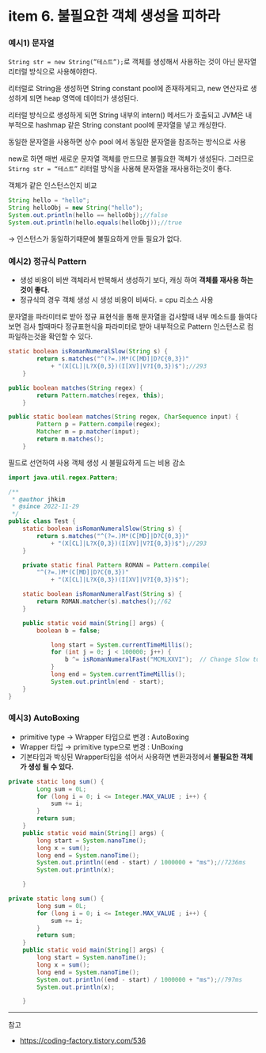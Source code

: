 # item 6. 불필요한 객체 생성을 피하라

### 예시1) 문자열

`String str = new String(”테스트”);`로 객체를 생성해서 사용하는 것이 아닌 문자열 리터럴 방식으로 사용해야한다.

리터럴로 String을 생성하면 String constant pool에 존재하게되고, new 연산자로 생성하게 되면 heap 영역에 데이터가 생성된다.

리터럴 방식으로 생성하게 되면 String 내부의 intern() 메서드가 호출되고 JVM은 내부적으로 hashmap 같은 String constant pool에 문자열을 넣고 캐싱한다.

동일한 문자열을 사용하면 상수 pool 에서 동일한 문자열을 참조하는 방식으로 사용

new로 하면 매번 새로운 문자열 객체를 만드므로 불필요한 객체가 생성된다. 그러므로 `Stirng str = “테스트”` 리터럴 방식을 사용해 문자열을 재사용하는것이 좋다.

객체가 같은 인스턴스인지 비교

```java
String hello = "hello";
String helloObj = new String("hello");
System.out.println(hello == helloObj);//false
System.out.println(hello.equals(helloObj));//true
```
→ 인스턴스가 동일하기때문에 불필요하게 만들 필요가 없다.

### 예시2) 정규식 Pattern

- 생성 비용이 비싼 객체라서 반복해서 생성하기 보다, 캐싱 하여 **객체를 재사용 하는 것이 좋다.**
- 정규식의 경우 객체 생성 시 생성 비용이 비싸다. = cpu 리소스 사용

문자열을 파라미터로 받아 정규 표현식을 통해 문자열을 검사할때 내부 메소드를 들여다 보면 검사 할때마다 정규표현식을 파라미터로 받아 내부적으로 Pattern 인스턴스로 컴파일하는것을  확인할 수 있다.

```java
static boolean isRomanNumeralSlow(String s) {
		return s.matches("^(?=.)M*(C[MD]|D?C{0,3})"
			+ "(X[CL]|L?X{0,3})(I[XV]|V?I{0,3})$");//293
	}
```

```java
public boolean matches(String regex) {
        return Pattern.matches(regex, this);
    }
```

```java
public static boolean matches(String regex, CharSequence input) {
        Pattern p = Pattern.compile(regex);
        Matcher m = p.matcher(input);
        return m.matches();
    }
```

필드로 선언하여 사용 객체 생성 시 불필요하게 드는 비용 감소

```java
import java.util.regex.Pattern;

/**
 * @author jhkim
 * @since 2022-11-29
 */
public class Test {
	static boolean isRomanNumeralSlow(String s) {
		return s.matches("^(?=.)M*(C[MD]|D?C{0,3})"
			+ "(X[CL]|L?X{0,3})(I[XV]|V?I{0,3})$");//293
	}

	private static final Pattern ROMAN = Pattern.compile(
		"^(?=.)M*(C[MD]|D?C{0,3})"
			+ "(X[CL]|L?X{0,3})(I[XV]|V?I{0,3})$");

	static boolean isRomanNumeralFast(String s) {
		return ROMAN.matcher(s).matches();//62
	}

	public static void main(String[] args) {
		boolean b = false;

			long start = System.currentTimeMillis();
			for (int j = 0; j < 100000; j++) {
				b ^= isRomanNumeralFast("MCMLXXVI");  // Change Slow to Fast to see performance difference
			}
			long end = System.currentTimeMillis();
			System.out.println(end - start);
	}
}
```

### 예시3) AutoBoxing

- primitive type →  Wrapper 타입으로 변경 : AutoBoxing
- Wrapper 타입 → primitive type으로 변경  : UnBoxing
- 기본타입과 박싱된 Wrapper타입을 섞어서 사용하면 변환과정에서 **불필요한 객체가 생성 될 수 있다.**

```java
private static long sum() {
		Long sum = 0L;
		for (long i = 0; i <= Integer.MAX_VALUE ; i++) {
			sum += i;
		}
		return sum;
	}
	public static void main(String[] args) {
		long start = System.nanoTime();
		long x = sum();
		long end = System.nanoTime();
		System.out.println((end - start) / 1000000 + "ms");//7236ms
		System.out.println(x);

	}
```

```java
private static long sum() {
		long sum = 0L;
		for (long i = 0; i <= Integer.MAX_VALUE ; i++) {
			sum += i;
		}
		return sum;
	}
	public static void main(String[] args) {
		long start = System.nanoTime();
		long x = sum();
		long end = System.nanoTime();
		System.out.println((end - start) / 1000000 + "ms");//797ms
		System.out.println(x);

	}
```

---

참고
- https://coding-factory.tistory.com/536